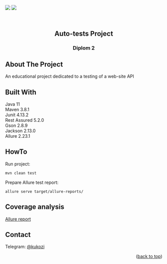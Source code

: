<!-- PROJECT SHIELDS -->
[![][GitHub-shield]][GitHub-url]
[![][Java-shield]][Java-url]

<!-- PROJECT LOGO -->
<br />
<div align="center">

<h2 align="center">Auto-tests Project</h2>
<h3 align="center">Diplom 2</h2>
</div>


<!-- ABOUT THE PROJECT -->
## About The Project
An educational project dedicated to a testing of a web-site API

## Built With
Java 11  
Maven 3.8.1  
Junit 4.13.2  
Rest Assured 5.2.0  
Gson 2.8.9  
Jackson 2.13.0  
Allure 2.23.1  

## HowTo
Run project:
```shell
mvn clean test
```
Prepare Allure test report:
```shell
allure serve target/allure-reports/
```

## Coverage analysis
[Allure report](http://192.168.31.126:61420/index.html)

<!-- CONTACT -->
## Contact
Telegram: [@kukozi](https://t.me/kukozi)


<p align="right">(<a href="#readme-top">back to top</a>)</p>

<!-- MARKDOWN LINKS & IMAGES -->
<!-- https://www.markdownguide.org/basic-syntax/#reference-style-links -->
[Java-shield]: https://img.shields.io/badge/Java-ED8B00?style=for-the-badge&logo=java&logoColor=white
[Java-url]: https://www.java.com/en/
[GitHub-shield]: https://img.shields.io/badge/GitHub-100000?style=for-the-badge&logo=github&logoColor=white
[GitHub-url]: https://github.com/kukozi
